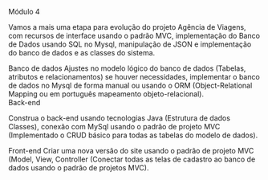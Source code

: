 Módulo 4

Vamos a mais uma etapa para evolução do projeto Agência de Viagens, com recursos de interface usando o padrão MVC, implementação do Banco de Dados usando SQL no Mysql, manipulação de JSON e implementação do banco de dados e as classes do sistema. 

Banco de dados 
Ajustes no modelo lógico do banco de dados (Tabelas, atributos e relacionamentos) se houver necessidades, implementar o banco de dados no Mysql de forma manual ou usando o ORM (Object-Relational Mapping ou em português mapeamento objeto-relacional).  
 Back-end 

Construa o back-end usando tecnologias Java (Estrutura de dados Classes), conexão com MySql usando o padrão de projeto MVC (Implementado o CRUD básico para todas as tabelas do modelo de dados).  

Front-end 
Criar uma nova versão do site usando o padrão de projeto MVC (Model, View, Controller (Conectar todas as telas de cadastro ao banco de dados usando o padrão de projetos MVC). 
